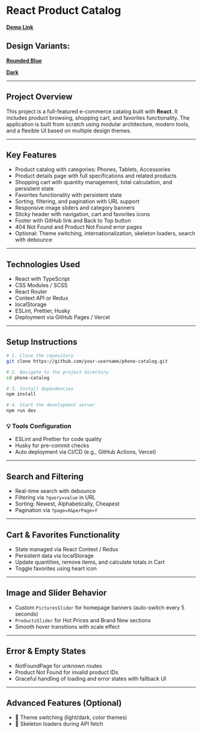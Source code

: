 # **React Product Catalog**

[**Demo Link**](https://asushko25.github.io/phone-catalog/)

## **Design Variants:**

[**Rounded Blue**](https://www.figma.com/design/FRxncC4lfyhs6og1L6FGEU/Phone-catalog--V2--Rounded-Style-2?node-id=0-1&p=f&t=15o13nsHHo2iYM4d-0)

[**Dark**](https://www.figma.com/design/BUusqCIMAWALqfBahnyIiH/Phone-catalog--V2--Original-Dark?node-id=0-1&p=f&t=FP2riZu1Uzxz1nCg-0)

---

## **Project Overview**

This project is a full-featured e-commerce catalog built with **React**. It includes product browsing, shopping cart, and favorites functionality. The application is built from scratch using modular architecture, modern tools, and a flexible UI based on multiple design themes.

---

## **Key Features**

- Product catalog with categories: Phones, Tablets, Accessories
- Product details page with full specifications and related products
- Shopping cart with quantity management, total calculation, and persistent state
- Favorites functionality with persistent state
- Sorting, filtering, and pagination with URL support
- Responsive image sliders and category banners
- Sticky header with navigation, cart and favorites icons
- Footer with GitHub link and Back to Top button
- 404 Not Found and Product Not Found error pages
- Optional: Theme switching, internationalization, skeleton loaders, search with debounce

---

## **Technologies Used**

- React with TypeScript
- CSS Modules / SCSS
- React Router
- Context API or Redux
- localStorage
- ESLint, Prettier, Husky
- Deployment via GitHub Pages / Vercel

---

## **Setup Instructions**

```bash
# 1. Clone the repository
git clone https://github.com/your-username/phone-catalog.git

# 2. Navigate to the project directory
cd phone-catalog

# 3. Install dependencies
npm install

# 4. Start the development server
npm run dev
```

### 💡 Tools Configuration
- ESLint and Prettier for code quality
- Husky for pre-commit checks
- Auto deployment via CI/CD (e.g., GitHub Actions, Vercel)

---

## **Search and Filtering**
- Real-time search with debounce
- Filtering via `?query=value` in URL
- Sorting: Newest, Alphabetically, Cheapest
- Pagination via `?page=X&perPage=Y`

---

## **Cart & Favorites Functionality**
- State managed via React Context / Redux
- Persistent data via localStorage
- Update quantities, remove items, and calculate totals in Cart
- Toggle favorites using heart icon

---

## **Image and Slider Behavior**
- Custom `PicturesSlider` for homepage banners (auto-switch every 5 seconds)
- `ProductsSlider` for Hot Prices and Brand New sections
- Smooth hover transitions with scale effect

---

## **Error & Empty States**
- NotFoundPage for unknown routes
- Product Not Found for invalid product IDs
- Graceful handling of loading and error states with fallback UI

---

## **Advanced Features (Optional)**
- 🎨 Theme switching (light/dark, color themes)
- 🦴 Skeleton loaders during API fetch
